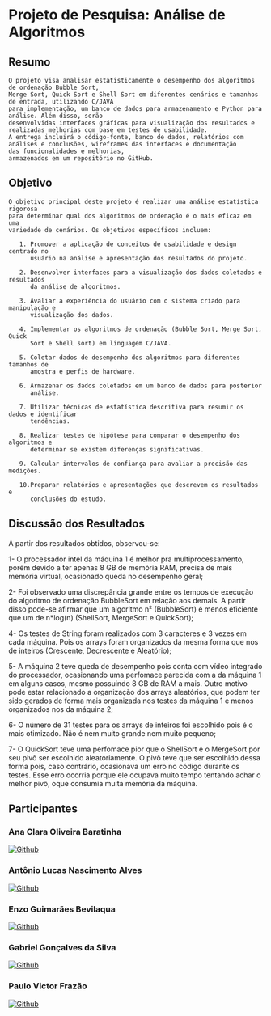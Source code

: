 # Projeto de Pesquisa: Análise de Algoritmos

## Resumo
        
    O projeto visa analisar estatisticamente o desempenho dos algoritmos de ordenação Bubble Sort,
    Merge Sort, Quick Sort e Shell Sort em diferentes cenários e tamanhos de entrada, utilizando C/JAVA
    para implementação, um banco de dados para armazenamento e Python para análise. Além disso, serão
    desenvolvidas interfaces gráficas para visualização dos resultados e realizadas melhorias com base em testes de usabilidade.
    A entrega incluirá o código-fonte, banco de dados, relatórios com análises e conclusões, wireframes das interfaces e documentação 
    das funcionalidades e melhorias,
    armazenados em um repositório no GitHub.
    



## Objetivo

    O objetivo principal deste projeto é realizar uma análise estatística rigorosa
    para determinar qual dos algoritmos de ordenação é o mais eficaz em uma
    variedade de cenários. Os objetivos específicos incluem:
    
       1. Promover a aplicação de conceitos de usabilidade e design centrado no
          usuário na análise e apresentação dos resultados do projeto.
          
       2. Desenvolver interfaces para a visualização dos dados coletados e resultados
          da análise de algoritmos.
          
       3. Avaliar a experiência do usuário com o sistema criado para manipulação e
          visualização dos dados.
          
       4. Implementar os algoritmos de ordenação (Bubble Sort, Merge Sort, Quick
          Sort e Shell sort) em linguagem C/JAVA.
          
       5. Coletar dados de desempenho dos algoritmos para diferentes tamanhos de
          amostra e perfis de hardware.
          
       6. Armazenar os dados coletados em um banco de dados para posterior
          análise.
          
       7. Utilizar técnicas de estatística descritiva para resumir os dados e identificar
          tendências.
          
       8. Realizar testes de hipótese para comparar o desempenho dos algoritmos e
          determinar se existem diferenças significativas.
          
       9. Calcular intervalos de confiança para avaliar a precisão das medições.
       
       10.Preparar relatórios e apresentações que descrevem os resultados e
          conclusões do estudo.

## Discussão dos Resultados

A partir dos resultados obtidos, observou-se:

1- O processador intel da máquina 1 é melhor pra multiprocessamento, porém devido a ter apenas 8 GB de memória RAM, precisa de mais memória virtual, ocasionado queda no desempenho geral;

2- Foi observado uma discrepância grande entre os tempos de execução do algoritmo de ordenação BubbleSort em relação aos demais. A partir disso pode-se afirmar que um algoritmo n² (BubbleSort) é menos eficiente que um de n*log(n) (ShellSort, MergeSort e QuickSort);

4- Os testes de String foram realizados com 3 caracteres e 3 vezes em cada máquina. Pois os arrays foram organizados da mesma forma que nos de inteiros (Crescente, Decrescente e Aleatório);

5- A máquina 2 teve queda de desempenho pois conta com vídeo integrado do processador, ocasionando uma perfomace parecida com a da máquina 1 em alguns casos, mesmo possuindo 8 GB de RAM a mais. Outro motivo pode estar relacionado a organização dos arrays aleatórios, que podem ter sido gerados de forma mais organizada nos testes da máquina 1 e menos organizados nos da máquina 2;

6- O número de 31 testes para os arrays de inteiros foi escolhido pois é o mais otimizado. Não é nem muito grande nem muito pequeno;

7- O QuickSort teve uma perfomace pior que o ShellSort e o MergeSort por seu pivô ser escolhido aleatoriamente. O pivô teve que ser escolhido dessa forma pois, caso contrário, ocasionava um erro no código durante os testes. Esse erro ocorria porque ele ocupava muito tempo tentando achar o melhor pivô, oque consumia muita memória da máquina.

## Participantes

### Ana Clara Oliveira Baratinha 

  [![Github](https://img.shields.io/badge/GitHub-100000?style=for-the-badge&logo=github&logoColor=white)](https://github.com/naclara-batatinha)
 
### Antônio Lucas Nascimento Alves

  [![Github](https://img.shields.io/badge/GitHub-100000?style=for-the-badge&logo=github&logoColor=white)](https://github.com/Tony38700)

### Enzo Guimarães Bevilaqua 

  [![Github](https://img.shields.io/badge/GitHub-100000?style=for-the-badge&logo=github&logoColor=white)](https://github.com/EnzoGuimaraesBevilaqua)

### Gabriel Gonçalves da Silva

  [![Github](https://img.shields.io/badge/GitHub-100000?style=for-the-badge&logo=github&logoColor=white)](https://github.com/GabrielGonSilva)
  
### Paulo Victor Frazão 

  [![Github](https://img.shields.io/badge/GitHub-100000?style=for-the-badge&logo=github&logoColor=white)](https://github.com/Pvictorfrazao)
